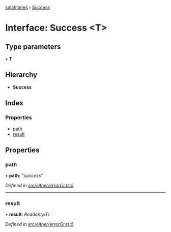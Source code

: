 [salahtimes](../README.md) › [Success](success.md)

# Interface: Success <**T**>

## Type parameters

▪ **T**

## Hierarchy

* **Success**

## Index

### Properties

* [path](success.md#path)
* [result](success.md#result)

## Properties

###  path

• **path**: *"success"*

*Defined in [src/either/errorOr.ts:5](https://github.com/doniseferi/salahtimes/blob/9951c22/src/either/errorOr.ts#L5)*

___

###  result

• **result**: *Readonly‹T›*

*Defined in [src/either/errorOr.ts:5](https://github.com/doniseferi/salahtimes/blob/9951c22/src/either/errorOr.ts#L5)*
